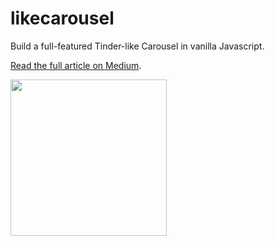# likecarousel

Build a full-featured Tinder-like Carousel in vanilla Javascript.

[Read the full article on Medium](https://medium.com/@simonepm/build-a-full-featured-tinder-like-carousel-in-vanilla-javascript-part-i-44ca3a906450).

[<img src="https://github.com/simonepm/likecarousel/raw/master/thumbnail.png" width="250">](https://www.youtube.com/watch?v=ociKlTBEO5Q)
